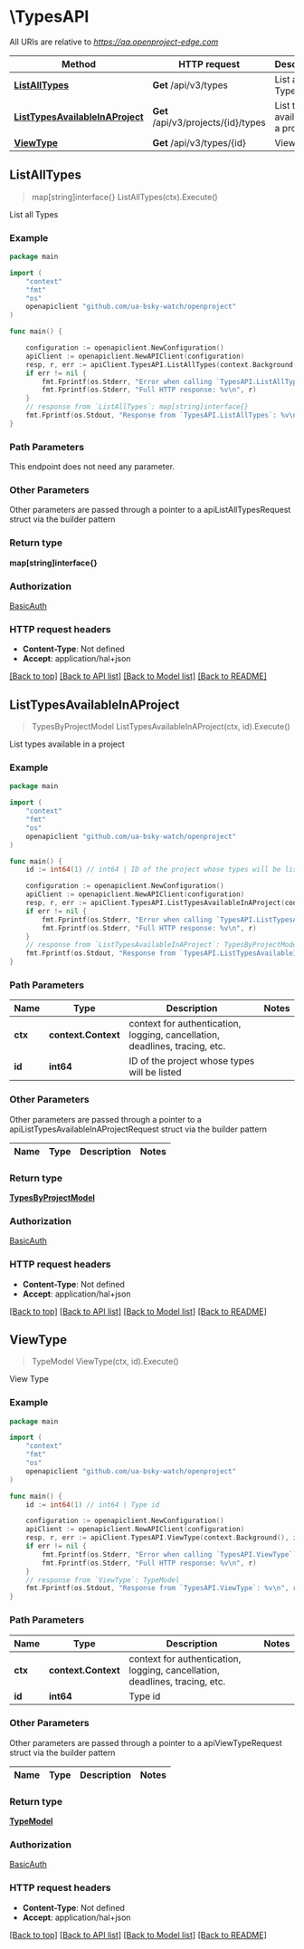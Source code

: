 # \TypesAPI

All URIs are relative to *https://qa.openproject-edge.com*

Method | HTTP request | Description
------------- | ------------- | -------------
[**ListAllTypes**](TypesAPI.md#ListAllTypes) | **Get** /api/v3/types | List all Types
[**ListTypesAvailableInAProject**](TypesAPI.md#ListTypesAvailableInAProject) | **Get** /api/v3/projects/{id}/types | List types available in a project
[**ViewType**](TypesAPI.md#ViewType) | **Get** /api/v3/types/{id} | View Type



## ListAllTypes

> map[string]interface{} ListAllTypes(ctx).Execute()

List all Types



### Example

```go
package main

import (
	"context"
	"fmt"
	"os"
	openapiclient "github.com/ua-bsky-watch/openproject"
)

func main() {

	configuration := openapiclient.NewConfiguration()
	apiClient := openapiclient.NewAPIClient(configuration)
	resp, r, err := apiClient.TypesAPI.ListAllTypes(context.Background()).Execute()
	if err != nil {
		fmt.Fprintf(os.Stderr, "Error when calling `TypesAPI.ListAllTypes``: %v\n", err)
		fmt.Fprintf(os.Stderr, "Full HTTP response: %v\n", r)
	}
	// response from `ListAllTypes`: map[string]interface{}
	fmt.Fprintf(os.Stdout, "Response from `TypesAPI.ListAllTypes`: %v\n", resp)
}
```

### Path Parameters

This endpoint does not need any parameter.

### Other Parameters

Other parameters are passed through a pointer to a apiListAllTypesRequest struct via the builder pattern


### Return type

**map[string]interface{}**

### Authorization

[BasicAuth](../README.md#BasicAuth)

### HTTP request headers

- **Content-Type**: Not defined
- **Accept**: application/hal+json

[[Back to top]](#) [[Back to API list]](../README.md#documentation-for-api-endpoints)
[[Back to Model list]](../README.md#documentation-for-models)
[[Back to README]](../README.md)


## ListTypesAvailableInAProject

> TypesByProjectModel ListTypesAvailableInAProject(ctx, id).Execute()

List types available in a project



### Example

```go
package main

import (
	"context"
	"fmt"
	"os"
	openapiclient "github.com/ua-bsky-watch/openproject"
)

func main() {
	id := int64(1) // int64 | ID of the project whose types will be listed

	configuration := openapiclient.NewConfiguration()
	apiClient := openapiclient.NewAPIClient(configuration)
	resp, r, err := apiClient.TypesAPI.ListTypesAvailableInAProject(context.Background(), id).Execute()
	if err != nil {
		fmt.Fprintf(os.Stderr, "Error when calling `TypesAPI.ListTypesAvailableInAProject``: %v\n", err)
		fmt.Fprintf(os.Stderr, "Full HTTP response: %v\n", r)
	}
	// response from `ListTypesAvailableInAProject`: TypesByProjectModel
	fmt.Fprintf(os.Stdout, "Response from `TypesAPI.ListTypesAvailableInAProject`: %v\n", resp)
}
```

### Path Parameters


Name | Type | Description  | Notes
------------- | ------------- | ------------- | -------------
**ctx** | **context.Context** | context for authentication, logging, cancellation, deadlines, tracing, etc.
**id** | **int64** | ID of the project whose types will be listed | 

### Other Parameters

Other parameters are passed through a pointer to a apiListTypesAvailableInAProjectRequest struct via the builder pattern


Name | Type | Description  | Notes
------------- | ------------- | ------------- | -------------


### Return type

[**TypesByProjectModel**](TypesByProjectModel.md)

### Authorization

[BasicAuth](../README.md#BasicAuth)

### HTTP request headers

- **Content-Type**: Not defined
- **Accept**: application/hal+json

[[Back to top]](#) [[Back to API list]](../README.md#documentation-for-api-endpoints)
[[Back to Model list]](../README.md#documentation-for-models)
[[Back to README]](../README.md)


## ViewType

> TypeModel ViewType(ctx, id).Execute()

View Type



### Example

```go
package main

import (
	"context"
	"fmt"
	"os"
	openapiclient "github.com/ua-bsky-watch/openproject"
)

func main() {
	id := int64(1) // int64 | Type id

	configuration := openapiclient.NewConfiguration()
	apiClient := openapiclient.NewAPIClient(configuration)
	resp, r, err := apiClient.TypesAPI.ViewType(context.Background(), id).Execute()
	if err != nil {
		fmt.Fprintf(os.Stderr, "Error when calling `TypesAPI.ViewType``: %v\n", err)
		fmt.Fprintf(os.Stderr, "Full HTTP response: %v\n", r)
	}
	// response from `ViewType`: TypeModel
	fmt.Fprintf(os.Stdout, "Response from `TypesAPI.ViewType`: %v\n", resp)
}
```

### Path Parameters


Name | Type | Description  | Notes
------------- | ------------- | ------------- | -------------
**ctx** | **context.Context** | context for authentication, logging, cancellation, deadlines, tracing, etc.
**id** | **int64** | Type id | 

### Other Parameters

Other parameters are passed through a pointer to a apiViewTypeRequest struct via the builder pattern


Name | Type | Description  | Notes
------------- | ------------- | ------------- | -------------


### Return type

[**TypeModel**](TypeModel.md)

### Authorization

[BasicAuth](../README.md#BasicAuth)

### HTTP request headers

- **Content-Type**: Not defined
- **Accept**: application/hal+json

[[Back to top]](#) [[Back to API list]](../README.md#documentation-for-api-endpoints)
[[Back to Model list]](../README.md#documentation-for-models)
[[Back to README]](../README.md)

